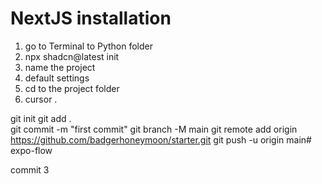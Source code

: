 # NextJS installation
1. go to Terminal to Python folder
2. npx shadcn@latest init
3. name the project
4. default settings
5. cd to the project folder
6. cursor .

git init
git add .         
git commit -m "first commit"
git branch -M main
git remote add origin https://github.com/badgerhoneymoon/starter.git
git push -u origin main# expo-flow

commit 3